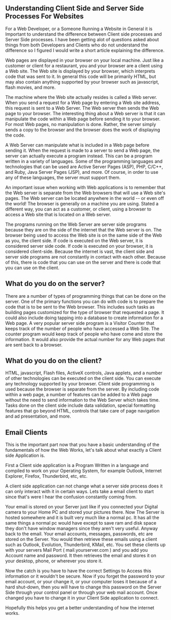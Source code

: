 ## Understanding Client Side and Server Side Processes For Websites


For a Web Developer, or a Someone Running a Website in General it is Important to understand the difference between Client side processes and Server Side processes.  I have been getting alot of questions asked about things from both Developers and Clients who do not understand the difference so I figured I would write a short article explaining the difference.  


Web pages are displayed in your browser on your local machine. Just like a customer or client for a restaurant, you and your browser are a client using a Web site. The Web site is displayed by your browser, which interprets code that was sent to it. In general this code will be primarily HTML, but may also contain anything supported by your browser such as javascript, flash movies, and more.

The machine where the Web site actually resides is called a Web server. When you send a request for a Web page by entering a Web site address, this request is sent to a Web Server. The Web server then sends the Web page to your browser. The interesting thing about a Web server is that it can manipulate the code within a Web page before sending it to your browser. For most Web pages, no manipulation is done. Rather, the server simply sends a copy to the browser and the browser does the work of displaying the code.

A Web Server can manipulate what is included in a Web page before sending it. When the request is made to a server to send a Web page, the server can actually execute a program instead. This can be a program written in a variety of languages. Some of the programming languages and technologies that can be used are Active Server Pages (ASP), PHP, C/C++, and Ruby, Java Server Pages (JSP), and more. Of course, in order to use any of these languages, the server must support them.

An important issue when working with Web applications is to remember that the Web server is separate from the Web browsers that will use a Web site's pages. The Web server can be located anywhere in the world -- or even off the world! The browser is generally on a machine you are using. Stated a different way, you can act as a customer, or client, using a browser to access a Web site that is located on a Web server.

The programs running on the Web Server are server side programs because they are on the side of the internet that the Web server is on. The browser being used to access the Web site is on the same side of the Web as you, the client side. If code is executed on the Web server, it is considered server side code. If code is executed on your browser, it is considered client-side. Because the internet is vast, the client side and server side programs are not constantly in contact with each other. Because of this, there is code that you can use on the server and there is code that you can use on the client.



## What do you do on the server?



There are a number of types of programming things that can be done on the server. One of the primary functions you can do with code is to prepare the code that is to be sent to the Web browser. This includes such tasks as building pages customized for the type of browser that requested a page. It could also include doing tapping into a database to create information for a Web page. A very popular server side program is a Visitor Counter that keeps track of the number of people who have accessed a Web Site. The counter program would keep track of people who have come and store the information. It would also provide the actual number for any Web pages that are sent back to a browser.



## What do you do on the client?


HTML, javascript, Flash files, ActiveX controls, Java applets, and a number of other technologies can be executed on the client side. You can execute any technology supported by your browser. Client side programming is used because the browser is separate from the server. By including code within a web page, a number of features can be added to a Web page without the need to send information to the Web Server which takes time. Tasks done on the client side include data validation, special formatting features that go beyond HTML, controls that take care of page navigation and ad presentation, and more.



## Email Clients


This is the important part now that you have a basic understanding of the fundamentals of how the Web Works, let's talk about what exactly a Client side Application is.

First a Client side application is a Program Written in a language and compiled to work on your Operating System, for example Outlook, Internet Explorer, Firefox, Thunderbird, etc, etc.  

A client side application can not change what a server side process does it can only interact with it in certain ways. Lets take a email client to start since that's were I hear the confusion constantly coming from.

Your email is stored on your Server just like if you connected your Digital camera to your Home PC and stored your pictures there.  Now The Server is hosted somewhere and it is built very much like a normal pc.  It has all the same things a normal pc would have except to save ram and disk space they don't have window managers since they aren't very useful. Anyway back to the email. Your email accounts, messages, passwords, etc are stored on the Server.  You would then retrieve these emails using a client such as Outlook, Evolution, Thunderbird, KMail, etc.  You set these clients up with your servers Mail Port ( mail.yourserver.com ) and you add you Account name and password.  It then retrieves the email and stores it on your desktop, phone, or wherever you store it.  

Now the catch is you have to have the correct Settings to Access this information or it wouldn't be secure.  Now if you forget the password to your email account, or your change it, or your computer loses it because of a hard shut-down, then you will have to change this password on the Server Side through your control panel or through your web mail account.  Once changed you have to change it in your Client Side application to connect.  

Hopefully this helps you get a better understanding of how the internet works. 
  
